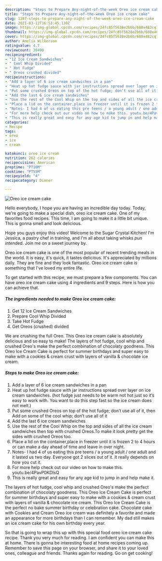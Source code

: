 ```yaml
---
description: "Steps to Prepare Any-night-of-the-week Oreo ice cream cake"
title: "Steps to Prepare Any-night-of-the-week Oreo ice cream cake"
slug: 1287-steps-to-prepare-any-night-of-the-week-oreo-ice-cream-cake
date: 2021-03-12T16:53:45.130Z
image: https://img-global.cpcdn.com/recipes/24fc85f5628e2b6b/680x482cq70/oreo-ice-cream-cake-recipe-main-photo.jpg
thumbnail: https://img-global.cpcdn.com/recipes/24fc85f5628e2b6b/680x482cq70/oreo-ice-cream-cake-recipe-main-photo.jpg
cover: https://img-global.cpcdn.com/recipes/24fc85f5628e2b6b/680x482cq70/oreo-ice-cream-cake-recipe-main-photo.jpg
author: Amelia Wilkerson
ratingvalue: 4.7
reviewcount: 30490
recipeingredient:
- "12 Ice Cream Sandwiches"
- " Cool Whip Divided"
- " Hot Fudge"
- " Oreos crushed divided"
recipeinstructions:
- "Add a layer of 6 ice cream sandwiches in a pan"
- "Heat up hot fudge sauce with jar instructions spread over layer on ice cream sandwiches. (hot fudge just needs to be warm not hot just so it’s easy to work with. You want to do this step fast so the ice cream does not melt.)"
- "Put some crushed Oreos on top of the hot fudge; don’t use all of it, then Add on some of the cool whip; don’t use all of it"
- "Add the last 6 ice cream sandwiches"
- "Use the rest of the Cool Whip on the top and sides of all the ice cream sandwiches then top with crushed Oreos.To make it look pretty get the sides with crushed Oreos too."
- "Place a lid on the container,place in freezer until it is frozen 2 to 4 hours or can make a day ahead of time and leave in over night."
- "Notes- I had 4 of us eating this pre teens / a young adult / one adult and it lasted us two day. Everyone got 2 slices out of it. It really depends on how you cut it."
- "For more help check out our video on how to make this. youtu.be/4PavP0KDIsQ"
- "This is really great and easy for any age kid to jump in and help make it."
categories:
- Recipe
tags:
- oreo
- ice
- cream

katakunci: oreo ice cream 
nutrition: 262 calories
recipecuisine: American
preptime: "PT16M"
cooktime: "PT55M"
recipeyield: "4"
recipecategory: Dinner

---
```



![Oreo ice cream cake](https://img-global.cpcdn.com/recipes/24fc85f5628e2b6b/680x482cq70/oreo-ice-cream-cake-recipe-main-photo.jpg)

Hello everybody, I hope you are having an incredible day today. Today, we're going to make a special dish, oreo ice cream cake. One of my favorites food recipes. This time, I am going to make it a little bit unique. This is gonna smell and look delicious.

Hope you guys enjoy this video! Welcome to the Sugar Crystal Kitchen! I&#39;m Jessica, a pastry chef in training, and I&#39;m all about taking whisks *pun intended*. Join me on a sweet journey by.

Oreo ice cream cake is one of the most popular of recent trending meals in the world. It is easy, it's quick, it tastes delicious. It's appreciated by millions daily. They are fine and they look fantastic. Oreo ice cream cake is something that I've loved my entire life.


To get started with this recipe, we must prepare a few components. You can have oreo ice cream cake using 4 ingredients and 9 steps. Here is how you can achieve that.

<!--inarticleads1-->

##### The ingredients needed to make Oreo ice cream cake:

1. Get 12 Ice Cream Sandwiches
1. Prepare  Cool Whip Divided
1. Take  Hot Fudge
1. Get  Oreos (crushed) divided


We are crushing the full Oreo. This Oreo ice cream cake is absolutely delicious and so easy to make! The layers of hot fudge, cool whip and crushed Oreo&#39;s make the perfect combination of chocolaty goodness. This Oreo Ice Cream Cake is perfect for summer birthdays and super easy to make with a cookies &amp; cream crust with layers of vanilla &amp; chocolate ice cream. 

<!--inarticleads2-->

##### Steps to make Oreo ice cream cake:

1. Add a layer of 6 ice cream sandwiches in a pan
1. Heat up hot fudge sauce with jar instructions spread over layer on ice cream sandwiches. (hot fudge just needs to be warm not hot just so it’s easy to work with. You want to do this step fast so the ice cream does not melt.)
1. Put some crushed Oreos on top of the hot fudge; don’t use all of it, then Add on some of the cool whip; don’t use all of it
1. Add the last 6 ice cream sandwiches
1. Use the rest of the Cool Whip on the top and sides of all the ice cream sandwiches then top with crushed Oreos.To make it look pretty get the sides with crushed Oreos too.
1. Place a lid on the container,place in freezer until it is frozen 2 to 4 hours or can make a day ahead of time and leave in over night.
1. Notes- I had 4 of us eating this pre teens / a young adult / one adult and it lasted us two day. Everyone got 2 slices out of it. It really depends on how you cut it.
1. For more help check out our video on how to make this. youtu.be/4PavP0KDIsQ
1. This is really great and easy for any age kid to jump in and help make it.


The layers of hot fudge, cool whip and crushed Oreo&#39;s make the perfect combination of chocolaty goodness. This Oreo Ice Cream Cake is perfect for summer birthdays and super easy to make with a cookies &amp; cream crust with layers of vanilla &amp; chocolate ice cream. This Oreo Ice Cream Cake is the perfect no bake summer birthday or celebration cake. Chocolate cake with Cookies and Cream Oreo ice cream was definitely a favorite and made an appearance for more birthdays than I can remember. My dad still makes an ice cream cake for his own birthday every year. 

So that is going to wrap this up with this special food oreo ice cream cake recipe. Thank you very much for reading. I am confident you can make this at home. There is gonna be interesting food at home recipes coming up. Remember to save this page on your browser, and share it to your loved ones, colleague and friends. Thanks again for reading. Go on get cooking!
